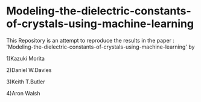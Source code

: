 # Modeling-the-dielectric-constants-of-crystals-using-machine-learning

This Repository is an attempt to reproduce the results in the paper :
'Modeling-the-dielectric-constants-of-crystals-using-machine-learning' by 

1)Kazuki Morita

2)Daniel W.Davies

3)Keith T.Butler

4)Aron Walsh
